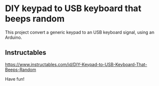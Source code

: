 # DIY keypad to USB keyboard that beeps random
This project convert a generic keypad to an USB keyboard signal, using an Arduino.

## Instructables
https://www.instructables.com/id/DIY-Keypad-to-USB-Keyboard-That-Beeps-Random

Have fun!
